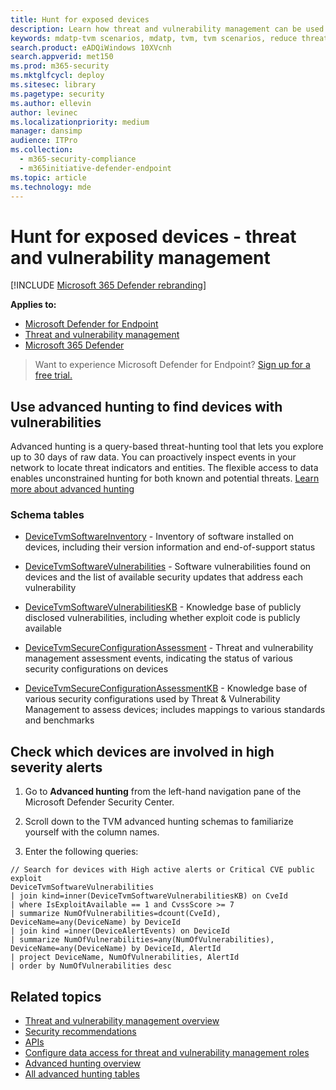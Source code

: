 ```yaml
---
title: Hunt for exposed devices
description: Learn how threat and vulnerability management can be used to help security admins, IT admins, and SecOps collaborate.
keywords: mdatp-tvm scenarios, mdatp, tvm, tvm scenarios, reduce threat & vulnerability exposure, reduce threat and vulnerability, improve security configuration, increase Microsoft Secure Score for Devices, increase threat & vulnerability Microsoft Secure Score for Devices, Microsoft Secure Score for Devices, exposure score, security controls
search.product: eADQiWindows 10XVcnh
search.appverid: met150
ms.prod: m365-security
ms.mktglfcycl: deploy
ms.sitesec: library
ms.pagetype: security
ms.author: ellevin
author: levinec
ms.localizationpriority: medium
manager: dansimp
audience: ITPro
ms.collection: 
  - m365-security-compliance
  - m365initiative-defender-endpoint
ms.topic: article
ms.technology: mde
---
```


# Hunt for exposed devices - threat and vulnerability management

[!INCLUDE [Microsoft 365 Defender rebranding](../../includes/microsoft-defender.md)]

**Applies to:**

- [Microsoft Defender for Endpoint](https://go.microsoft.com/fwlink/?linkid=2154037)
- [Threat and vulnerability management](next-gen-threat-and-vuln-mgt.md)
- [Microsoft 365 Defender](https://go.microsoft.com/fwlink/?linkid=2118804)

>Want to experience Microsoft Defender for Endpoint? [Sign up for a free trial.](https://www.microsoft.com/microsoft-365/windows/microsoft-defender-atp?ocid=docs-wdatp-portaloverview-abovefoldlink)

## Use advanced hunting to find devices with vulnerabilities

Advanced hunting is a query-based threat-hunting tool that lets you explore up to 30 days of raw data. You can proactively inspect events in your network to locate threat indicators and entities. The flexible access to data enables unconstrained hunting for both known and potential threats. [Learn more about advanced hunting](advanced-hunting-overview.md)

### Schema tables

- [DeviceTvmSoftwareInventory](advanced-hunting-devicetvmsoftwareinventory-table.md) - Inventory of software installed on devices, including their version information and end-of-support status

- [DeviceTvmSoftwareVulnerabilities](advanced-hunting-devicetvmsoftwarevulnerabilities-table.md) - Software vulnerabilities found on devices and the list of available security updates that address each vulnerability

- [DeviceTvmSoftwareVulnerabilitiesKB](advanced-hunting-devicetvmsoftwarevulnerabilitieskb-table.md) - Knowledge base of publicly disclosed vulnerabilities, including whether exploit code is publicly available

- [DeviceTvmSecureConfigurationAssessment](advanced-hunting-devicetvmsecureconfigurationassessment-table.md) - Threat and vulnerability management assessment events, indicating the status of various security configurations on devices

- [DeviceTvmSecureConfigurationAssessmentKB](advanced-hunting-devicetvmsecureconfigurationassessmentkb-table.md) - Knowledge base of various security configurations used by Threat & Vulnerability Management to assess devices; includes mappings to various standards and benchmarks

## Check which devices are involved in high severity alerts

1. Go to **Advanced hunting** from the left-hand navigation pane of the Microsoft Defender Security Center.

2. Scroll down to the TVM advanced hunting schemas to familiarize yourself with the column names.

3. Enter the following queries:

```kusto
// Search for devices with High active alerts or Critical CVE public exploit
DeviceTvmSoftwareVulnerabilities
| join kind=inner(DeviceTvmSoftwareVulnerabilitiesKB) on CveId
| where IsExploitAvailable == 1 and CvssScore >= 7
| summarize NumOfVulnerabilities=dcount(CveId),
DeviceName=any(DeviceName) by DeviceId
| join kind =inner(DeviceAlertEvents) on DeviceId  
| summarize NumOfVulnerabilities=any(NumOfVulnerabilities),
DeviceName=any(DeviceName) by DeviceId, AlertId
| project DeviceName, NumOfVulnerabilities, AlertId  
| order by NumOfVulnerabilities desc
```

## Related topics

- [Threat and vulnerability management overview](next-gen-threat-and-vuln-mgt.md)
- [Security recommendations](tvm-security-recommendation.md)
- [APIs](next-gen-threat-and-vuln-mgt.md#apis)
- [Configure data access for threat and vulnerability management roles](user-roles.md#create-roles-and-assign-the-role-to-an-azure-active-directory-group)
- [Advanced hunting overview](overview-hunting.md)
- [All advanced hunting tables](advanced-hunting-reference.md)
